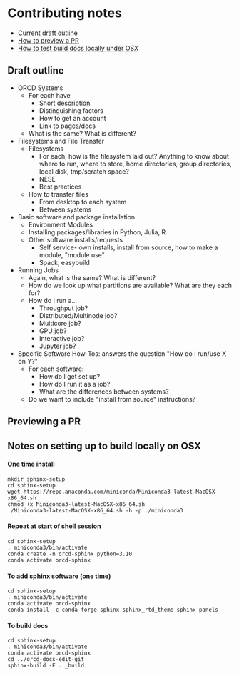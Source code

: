 # Contributing notes 

   * [Current draft outline](test.md#draft-outine)
   * [How to preview a PR](test.md#previewing-a-pr)
   * [How to test build docs locally under OSX](test.md#notes-on-setting-up-to-build-locally-on-osx)

## Draft outline

- ORCD Systems
    - For each have
        - Short description
        - Distinguishing factors
        - How to get an account
        - Link to pages/docs
    - What is the same? What is different?
- Filesystems and File Transfer
    - Filesystems
        - For each, how is the filesystem laid out? Anything to know about where to run, where to store, home directories, group directories, local disk, tmp/scratch space?
        - NESE
        - Best practices
    - How to transfer files
        - From desktop to each system
        - Between systems
- Basic software and package installation
    - Environment Modules
    - Installing packages/libraries in Python, Julia, R
    - Other software installs/requests
        - Self service- own installs, install from source, how to make a module, "module use"
        - Spack, easybuild
- Running Jobs
    - Again, what is the same? What is different?
    - How do we look up what partitions are available? What are they each for?
    - How do I run a...
        - Throughput job?
        - Distributed/Multinode job?
        - Multicore job?
        - GPU job?
        - Interactive job?
        - Jupyter job?
- Specific Software How-Tos: answers the question "How do I run/use X on Y?"
    - For each software:
        - How do I get set up?
        - How do I run it as a job?
        - What are the differences between systems?
    - Do we want to include "install from source" instructions?

## Previewing a PR

## Notes on setting up to build locally on OSX

#### One time install
```
mkdir sphinx-setup
cd sphinx-setup
wget https://repo.anaconda.com/miniconda/Miniconda3-latest-MacOSX-x86_64.sh 
chmod +x Miniconda3-latest-MacOSX-x86_64.sh
./Miniconda3-latest-MacOSX-x86_64.sh -b -p ./miniconda3
```

#### Repeat at start of shell session
```
cd sphinx-setup
. miniconda3/bin/activate
conda create -n orcd-sphinx python=3.10
conda activate orcd-sphinx
```

#### To add sphinx software (one time)
```
cd sphinx-setup
. miniconda3/bin/activate
conda activate orcd-sphinx
conda install -c conda-forge sphinx sphinx_rtd_theme sphinx-panels
```

#### To build docs
```
cd sphinx-setup
. miniconda3/bin/activate
conda activate orcd-sphinx
cd ../orcd-docs-edit-git
sphinx-build -E . _build
```

